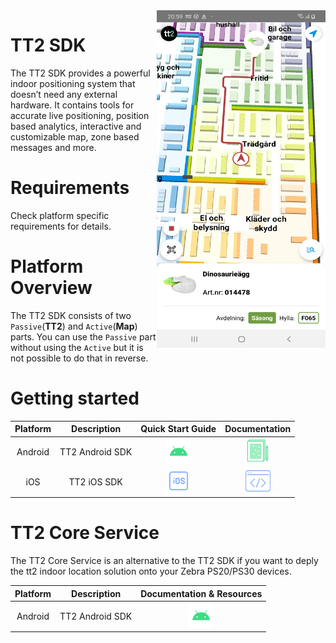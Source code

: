 <img align="right" src="res/Screenshot_TT2POC.jpg" width="270" height="540">

# TT2 SDK

The TT2 SDK provides a powerful indoor positioning system that doesn’t need any external hardware. It contains tools for
accurate live positioning, position based analytics, interactive and customizable map, zone based messages and more. 

# Requirements

Check platform specific requirements for details.

# Platform Overview

The TT2 SDK consists of two `Passive`(**TT2**) and `Active`(**Map**) parts. You can use the `Passive` part without using
the `Active` but it is not possible to do that in reverse.

# Getting started

| Platform |   Description   |                         Quick Start Guide                          |                                  Documentation                                   |
| :------: | :-------------: | :----------------------------------------------------------------: | :------------------------------------------------------------------------------: |
| Android  | TT2 Android SDK | [<img src="res/android.svg" width="40" height="40" />](android.md) | [<img src="res/doc-android.svg" width="35" height="35" />](./android/index.html) |
|   iOS    |   TT2 iOS SDK   |     [<img src="res/ios.svg" width="40" height="40" />](ios.md)     |  [<img src="res/sample-ios.svg" width="40" height="40" />](ios.md#code-samples)  |

# TT2 Core Service

The TT2 Core Service is an alternative to the TT2 SDK if you want to deply the tt2 indoor location solution onto your Zebra PS20/PS30 devices.

| Platform |   Description   |                                   Documentation & Resources                                    |
| :------: | :-------------: | :--------------------------------------------------------------------------------------------: |
| Android  | TT2 Android SDK | [<img src="res/android.svg" width="40" height="40" />](./tt2_core_service/tt2_core_service.md) |